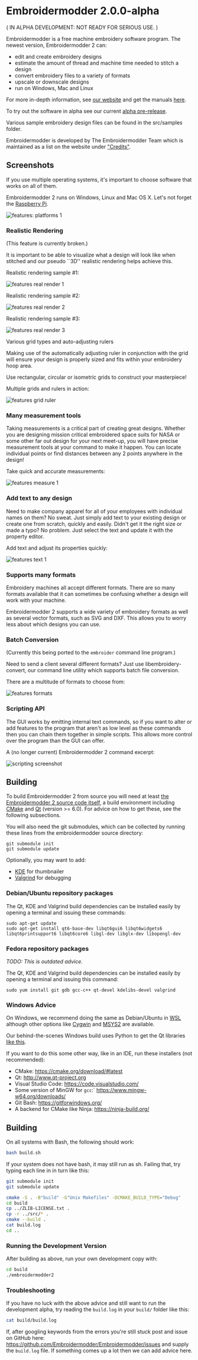 # Embroidermodder 2.0.0-alpha

( IN ALPHA DEVELOPMENT: NOT READY FOR SERIOUS USE. )

Embroidermodder is a free machine embroidery software program.
The newest version, Embroidermodder 2 can:

- edit and create embroidery designs
- estimate the amount of thread and machine time needed to stitch a design
- convert embroidery files to a variety of formats
- upscale or downscale designs
- run on Windows, Mac and Linux

For more in-depth information, see [our website](http://www.libembroidery.org) and get the manuals [here](http://www.libembroidery.org/documentation).

To try out the software in alpha see our current
[alpha pre-release](https://github.com/Embroidermodder/Embroidermodder/releases).

Various sample embroidery design files can be found in
the src/samples folder.

Embroidermodder is developed by The Embroidermodder Team which is maintained as a list on the website under ["Credits"](http://www.libembroidery.org/credits).

## Screenshots

If you use multiple operating systems, it's important to choose software that works on all of them.

Embroidermodder 2 runs on Windows, Linux and Mac OS X. Let's not forget the [Raspberry
Pi](http://www.raspberrypi.org).

![features: platforms 1](images/features-platforms-1.png)

### Realistic Rendering

(This feature is currently broken.)

It is important to be able to visualize what a design will look like when stitched and our
pseudo ``3D'' realistic rendering helps achieve this.

Realistic rendering sample \#1:

![features real render 1](images/features-realrender-1.png)

Realistic rendering sample \#2:

![features real render 2](images/features-realrender-2.png)

Realistic rendering sample \#3:

![features real render 3](images/features-realrender-3.png)

Various grid types and auto-adjusting rulers

Making use of the automatically adjusting ruler in conjunction with the grid will ensure your
design is properly sized and fits within your embroidery hoop area.

Use rectangular, circular or isometric grids to construct your masterpiece!

Multiple grids and rulers in action:

![features grid ruler](images/features-grid-ruler-1.png)

### Many measurement tools

Taking measurements is a critical part of creating great designs. Whether you are designing
mission critical embroidered space suits for NASA or some other far out design for your next
meet-up, you will have precise measurement tools at your command to make it happen. You can
locate individual points or find distances between any 2 points anywhere in the design!

Take quick and accurate measurements:

![features measure 1](images/features-measure-1.png)

### Add text to any design

Need to make company apparel for all of your employees with individual names on them? No sweat.
Just simply add text to your existing design or create one from scratch, quickly and easily.
Didn't get it the right size or made a typo? No problem. Just select the text and update it
with the property editor.

Add text and adjust its properties quickly:

![features text 1](images/features-text-1.png)

### Supports many formats

Embroidery machines all accept different formats. There are so many formats available that it
can sometimes be confusing whether a design will work with your machine.

Embroidermodder 2 supports a wide variety of embroidery formats as well as several vector
formats, such as SVG and DXF. This allows you to worry less about which designs you can use.

### Batch Conversion

(Currently this being ported to the `embroider` command line program.)

Need to send a client several different formats? Just use libembroidery-convert, our command
line utility which supports batch file conversion.

There are a multitude of formats to choose from:

![features formats](images/features-formats-1.png)

### Scripting API

The GUI works by emitting internal text commands, so if you want to alter
or add features to the program that aren't as low level as these commands then you
can chain them together in simple scripts. This allows more control over the program than
the GUI can offer.

A (no longer current) Embroidermodder 2 command excerpt:

![scripting screenshot](images/features-scripting-1.png)

## Building

To build Embroidermodder 2 from source you will need at least
[the Embroidermodder 2 source code itself](https://github.com/Embroidermodder/Embroidermodder), a build environment including [CMake](https://cmake.org) and [Qt](http://www.qt-project.org) (version >= 6.0). For advice on how to get these,
see the following subsections.

You will also need the git submodules, which can be collected by running these lines
from the embroidermodder source directory:

```
git submodule init
git submodule update
```

Optionally, you may want to add:

- [KDE](http://www.kde.org) for thumbnailer
- [Valgrind](http://www.valgrind.org) for debugging

### Debian/Ubuntu repository packages

The Qt, KDE and Valgrind build dependencies can be installed easily by
opening a terminal and issuing these commands:

```
sudo apt-get update
sudo apt-get install qt6-base-dev libqt6gui6 libqt6widgets6 libqt6printsupport6 libqt6core6 libgl-dev libglx-dev libopengl-dev
```

### Fedora repository packages

_TODO: This is outdated advice._

The Qt, KDE and Valgrind build dependencies can be installed easily
by opening a terminal and issuing this command:

```
sudo yum install git gdb gcc-c++ qt-devel kdelibs-devel valgrind
```

### Windows Advice

On Windows, we recommend doing the same as Debian/Ubuntu in [WSL](https://learn.microsoft.com/en-us/windows/wsl/install) although other
options like [Cygwin](https://www.cygwin.com/)
and [MSYS2](https://www.msys2.org/) are available.

Our behind-the-scenes
Windows build uses Python to get the Qt libraries [like this](https://github.com/Embroidermodder/testing-site/blob/main/scripts/package_em2_msi.sh).

If you want to do this some other way, like in an IDE, run these
installers (not recommended):

* CMake: https://cmake.org/download/#latest
* Qt: http://www.qt-project.org
* Visual Studio Code: https://code.visualstudio.com/
* Some version of MinGW for `gcc`:` https://www.mingw-w64.org/downloads/
* Git Bash: https://gitforwindows.org/
* A backend for CMake like Ninja: https://ninja-build.org/

## Building

On all systems with Bash, the following should work:

```sh
bash build.sh
```

If your system does not have bash, it may still run as sh.
Failing that, try typing each line in in turn like this:

```sh
git submodule init
git submodule update

cmake -S . -B"build" -G"Unix Makefiles" -DCMAKE_BUILD_TYPE="Debug"
cd build
cp ../ZLIB-LICENSE.txt .
cp -r ../src/* .
cmake --build .
cat build.log
cd ..
```

### Running the Development Version

After building as above, run your own development copy with:

```sh
cd build
./embroidermodder2
```

### Troubleshooting

If you have no luck with the above advice and still want to
run the development alpha, try reading the `build.log` in your
`build/` folder like this:

```sh
cat build/build.log
```

If, after googling keywords from the errors you're still stuck
post and issue on GitHub here: https://github.com/Embroidermodder/Embroidermodder/issues and supply the `build.log` file. If something
comes up a lot then we can add advice here.
